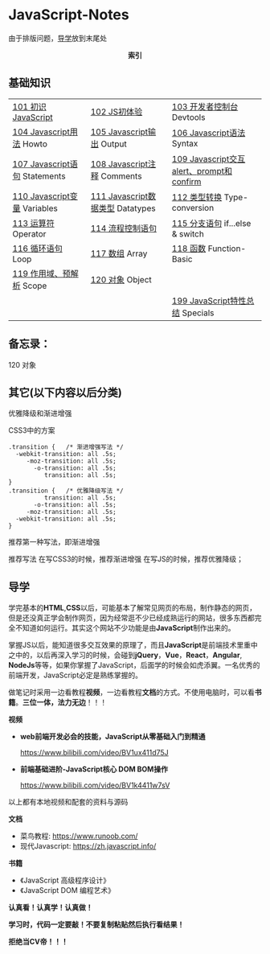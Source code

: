 # JavaScript-Notes

由于排版问题，[导学](#导学)放到末尾处

<center><strong>索引</strong></center>

## 基础知识

|                                                              |                                                              |                                                              |
| ------------------------------------------------------------ | ------------------------------------------------------------ | ------------------------------------------------------------ |
| <a href="101 初识JavaScript\101 初识JavaScript.md">101 初识JavaScript</a> | <a href="102 JS初体验\102 JS初体验.md">102 JS初体验</a>      | <a href="103 开发者控制台\103 开发者控制台.md">103 开发者控制台</a> Devtools |
| <a href="104 Javascript用法\104 Javascript用法.md">104 Javascript用法</a> Howto | <a href="105 Javascript输出\105 Javascript输出.md">105 Javascript输出</a> Output | <a href="106 Javascript语法\106 Javascript语法.md">106 Javascript语法</a> Syntax |
| <a href="107 Javascript语句\107 Javascript语句.md">107 Javascript语句</a> Statements | <a href="108 Javascript注释\108 Javascript注释.md">108 Javascript注释</a> Comments | <a href="109 Javascript交互alert、prompt和confirm\109 Javascript交互alert、prompt和confirm.md">109 Javascript交互alert、prompt和confirm</a> |
| <a href="110 Javascript变量\110 Javascript变量.md">110 Javascript变量</a>  Variables | <a href="111 Javascript数据类型\111 Javascript数据类型.md">111 Javascript数据类型</a> Datatypes | <a href="112 类型转换\112 类型转换.md">112 类型转换</a> Type-conversion |
| <a href="113 运算符\113 运算符.md">113 运算符</a> Operator   | <a href="114 流程控制语句\114 流程控制语句.md">114 流程控制语句</a> | <a href="115 分支语句\115 分支语句.md">115 分支语句</a> if...else & switch |
| <a href="116 循环语句\116 循环语句.md">116 循环语句</a> Loop | <a href="117 数组\117 数组.md">117 数组</a> Array            | <a href="118 函数\118 函数.md">118 函数</a> Function-Basic   |
| <a href="119 作用域、预解析\119 作用域、预解析.md">119 作用域、预解析</a> Scope | <a href="120 对象\120 对象.md">120 对象</a> Object           |                                                              |
|                                                              |                                                              | <a href="199 JavaScript特性总结\199 JavaScript特性总结.md">199 JavaScript特性总结</a> Specials |





## 备忘录：

120 对象

## 其它(以下内容以后分类)

优雅降级和渐进增强

CSS3中的方案

```
.transition {   /* 渐进增强写法 */
  -webkit-transition: all .5s;
     -moz-transition: all .5s;
       -o-transition: all .5s;
          transition: all .5s;  
} 
.transition {   /* 优雅降级写法 */ 
          transition: all .5s;
       -o-transition: all .5s;
     -moz-transition: all .5s;
  -webkit-transition: all .5s;
}
```

推荐第一种写法，即渐进增强



推荐写法
在写CSS3的时候，推荐渐进增强
在写JS的时候，推荐优雅降级；







## 导学

学完基本的**HTML**,**CSS**以后，可能基本了解常见网页的布局，制作静态的网页，但是还没真正学会制作网页，因为经常逛不少已经成熟运行的网站，很多东西都完全不知道如何运行。其实这个网站不少功能是由**JavaScript**制作出来的。

掌握JS以后，能知道很多交互效果的原理了，而且**JavaScript**是前端技术里重中之中的，以后再深入学习的时候，会碰到**jQuery**，**Vue**，**React**，**Angular**, **NodeJs**等等，如果你掌握了JavaScript，后面学的时候会如虎添翼。一名优秀的前端开发，JavaScript必定是熟练掌握的。



做笔记时采用一边看教程**视频**，一边看教程**文档**的方式。不使用电脑时，可以看**书籍**。**三位一体，法力无边**！！！



**视频**

* **web前端开发必会的技能，JavaScript从零基础入门到精通**

  https://www.bilibili.com/video/BV1ux411d75J

* **前端基础进阶-JavaScript核心 DOM BOM操作**

  https://www.bilibili.com/video/BV1k4411w7sV

以上都有本地视频和配套的资料与源码



**文档**

* 菜鸟教程: https://www.runoob.com/
* 现代Javascript: https://zh.javascript.info/





**书籍**

* 《JavaScript 高级程序设计》
* 《JavaScript DOM 编程艺术》



**认真看！认真学！认真做！**

**学习时，代码一定要敲！不要复制粘贴然后执行看结果！**

**拒绝当CV帝！！！**

